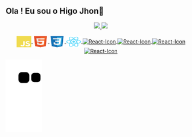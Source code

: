 ## Ola ! Eu sou o Higo Jhon👋
<div align="center">
  <a href="https://github.com/HigoJhon">
  <img height="165em" src="https://github-readme-stats.vercel.app/api?username=HigoJhon&show_icons=true&theme=merko&include_all_commits=true&count_private=true"/>
  <img height="165em" src="https://github-readme-stats.vercel.app/api/top-langs/?username=HigoJhon&layout=compact&langs_count=7&theme=merko"/>
    
</div>
<div style="display: inline_block" align="center"><br>
    <img align="center" alt="higo-Js" height="30" width="40" src="https://raw.githubusercontent.com/devicons/devicon/master/icons/javascript/javascript-plain.svg">
    <img align="center" alt="higo-HTML" height="30" width="40" src="https://raw.githubusercontent.com/devicons/devicon/master/icons/html5/html5-original.svg">
   <img align="center" alt="higo-CSS" height="30" width="40" src="https://raw.githubusercontent.com/devicons/devicon/master/icons/css3/css3-original.svg">
    <img align="center" alt="React-Icon" height="30" width="40" src="https://raw.githubusercontent.com/devicons/devicon/master/icons/react/react-original.svg">
    <img align="center" alt="React-Icon" height="30" width="40" src="https://cdn.jsdelivr.net/gh/devicons/devicon/icons/jest/jest-plain.svg" />
    <img align="center" alt="React-Icon" height="30" width="40" src="https://cdn.jsdelivr.net/gh/devicons/devicon/icons/redux/redux-original.svg" />
    <img align="center" alt="React-Icon" height="30" width="40"  src="https://testing-library.com/img/octopus-128x128.png" />
    <br />
    <img align="center" alt="React-Icon" height="40" width="40"  src="https://img.icons8.com/ios/256/mysql-logo.png" />
  
  
   </div>
<div>

![snake gif](https://github.com/HigoJhon/HigoJhon/blob/output/github-contribution-grid-snake.svg)
<div>

